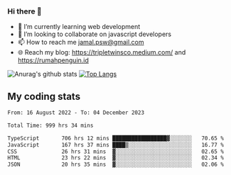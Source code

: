 ### Hi there 👋

<!--
**padepokanpenguin/padepokanpenguin** is a ✨ _special_ ✨ repository because its `README.md` (this file) appears on your GitHub profile.
-->

- 🌱 I’m currently learning  web development
- 👯 I’m looking to collaborate on javascript developers
- 📫 How to reach me jamal.psw@gmail.com
- 🌐 Reach my blog:
   https://tripletwinsco.medium.com/ and
   https://rumahpenguin.id

![Anurag's github stats](https://github-readme-stats.vercel.app/api?username=padepokanpenguin&count_private=true&disable_animations=false&show_icons=true&theme=default)
[![Top Langs](https://github-readme-stats.vercel.app/api/top-langs/?username=padepokanpenguin&theme=default&layout=compact)](https://github.com/padepokanpenguin)

## My coding stats

<!--START_SECTION:waka-->

```txt
From: 16 August 2022 - To: 04 December 2023

Total Time: 999 hrs 34 mins

TypeScript       706 hrs 12 mins █████████████████▓░░░░░░░   70.65 %
JavaScript       167 hrs 37 mins ████▒░░░░░░░░░░░░░░░░░░░░   16.77 %
CSS              26 hrs 31 mins  ▓░░░░░░░░░░░░░░░░░░░░░░░░   02.65 %
HTML             23 hrs 22 mins  ▓░░░░░░░░░░░░░░░░░░░░░░░░   02.34 %
JSON             20 hrs 35 mins  ▓░░░░░░░░░░░░░░░░░░░░░░░░   02.06 %
```

<!--END_SECTION:waka-->


